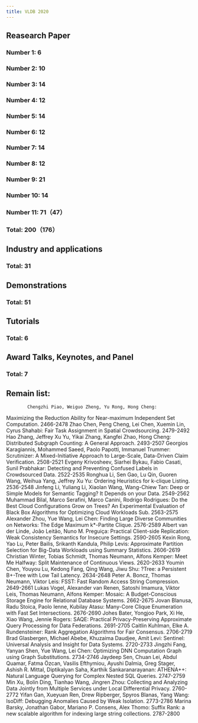 ```yaml
---
title: VLDB 2020
---
```


## Reasearch Paper
### Number 1: 6
### Number 2: 10
### Number 3: 14
### Number 4: 12
### Number 5: 14
### Number 6: 12
### Number 7: 14
### Number 8: 12
### Number 9: 21
### Number 10: 14
### Number 11: 71（47）
### Total: 200（176）
## Industry and applications
### Total: 31
## Demonstrations
### Total: 51
## Tutorials
### Total: 6
## Award Talks, Keynotes, and Panel
### Total: 7
## Remain list:
	        Chengzhi Piao, Weiguo Zheng, Yu Rong, Hong Cheng:
Maximizing the Reduction Ability for Near-maximum Independent Set Computation. 2466-2478
	        Zhao Chen, Peng Cheng, Lei Chen, Xuemin Lin, Cyrus Shahabi:
Fair Task Assignment in Spatial Crowdsourcing. 2479-2492
		Hao Zhang, Jeffrey Xu Yu, Yikai Zhang, Kangfei Zhao, Hong Cheng:
Distributed Subgraph Counting: A General Approach. 2493-2507
		Georgios Karagiannis, Mohammed Saeed, Paolo Papotti, Immanuel Trummer:
Scrutinizer: A Mixed-Initiative Approach to Large-Scale, Data-Driven Claim Verification. 2508-2521
		Evgeny Krivosheev, Siarhei Bykau, Fabio Casati, Sunil Prabhakar:
Detecting and Preventing Confused Labels in Crowdsourced Data. 2522-2535
		Ronghua Li, Sen Gao, Lu Qin, Guoren Wang, Weihua Yang, Jeffrey Xu Yu:
Ordering Heuristics for k-clique Listing. 2536-2548
		Jinfeng Li, Yuliang Li, Xiaolan Wang, Wang-Chiew Tan:
Deep or Simple Models for Semantic Tagging? It Depends on your Data. 2549-2562
		Muhammad Bilal, Marco Serafini, Marco Canini, Rodrigo Rodrigues:
Do the Best Cloud Configurations Grow on Trees? An Experimental Evaluation of Black Box Algorithms for Optimizing Cloud Workloads Sub. 2563-2575
		Alexander Zhou, Yue Wang, Lei Chen:
Finding Large Diverse Communities on Networks: The Edge Maximum k*-Partite Clique. 2576-2589
		Albert van der Linde, João Leitão, Nuno M. Preguiça:
Practical Client-side Replication: Weak Consistency Semantics for Insecure Settings. 2590-2605
		Kexin Rong, Yao Lu, Peter Bailis, Srikanth Kandula, Philip Levis:
Approximate Partition Selection for Big-Data Workloads using Summary Statistics. 2606-2619
		Christian Winter, Tobias Schmidt, Thomas Neumann, Alfons Kemper:
Meet Me Halfway: Split Maintenance of Continuous Views. 2620-2633
		Youmin Chen, Youyou Lu, Kedong Fang, Qing Wang, Jiwu Shu:
?Tree: a Persistent B+-Tree with Low Tail Latency. 2634-2648
		Peter A. Boncz, Thomas Neumann, Viktor Leis:
FSST: Fast Random Access String Compression. 2649-2661
		Lukas Vogel, Alexander van Renen, Satoshi Imamura, Viktor Leis, Thomas Neumann, Alfons Kemper:
Mosaic: A Budget-Conscious Storage Engine for Relational Database Systems. 2662-2675
		Jovan Blanusa, Radu Stoica, Paolo Ienne, Kubilay Atasu:
Many-Core Clique Enumeration with Fast Set Intersections. 2676-2690
		Johes Bater, Yongjoo Park, Xi He, Xiao Wang, Jennie Rogers:
SAQE: Practical Privacy-Preserving Approximate Query Processing for Data Federations. 2691-2705
		Caitlin Kuhlman, Elke A. Rundensteiner:
Rank Aggregation Algorithms for Fair Consensus. 2706-2719
		Brad Glasbergen, Michael Abebe, Khuzaima Daudjee, Amit Levi:
Sentinel: Universal Analysis and Insight for Data Systems. 2720-2733
		Jingzhi Fang, Yanyan Shen, Yue Wang, Lei Chen:
Optimizing DNN Computation Graph using Graph Substitutions. 2734-2746
		Jaydeep Sen, Chuan Lei, Abdul Quamar, Fatma Özcan, Vasilis Efthymiou, Ayushi Dalmia, Greg Stager, Ashish R. Mittal, Diptikalyan Saha, Karthik Sankaranarayanan:
ATHENA++: Natural Language Querying for Complex Nested SQL Queries. 2747-2759
		Min Xu, Bolin Ding, Tianhao Wang, Jingren Zhou:
Collecting and Analyzing Data Jointly from Multiple Services under Local Differential Privacy. 2760-2772
		Yifan Gan, Xueyuan Ren, Drew Ripberger, Spyros Blanas, Yang Wang:
IsoDiff: Debugging Anomalies Caused by Weak Isolation. 2773-2786
		Marina Barsky, Jonathan Gabor, Mariano P. Consens, Alex Thomo:
Suffix Rank: a new scalable algorithm for indexing large string collections. 2787-2800
